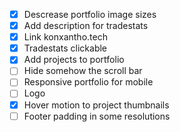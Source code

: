 - [x] Descrease portfolio image sizes
- [x] Add description for tradestats
- [x] Link konxantho.tech
- [x] Tradestats clickable
- [x] Add projects to portfolio
- [ ] Hide somehow the scroll bar
- [ ] Responsive portfolio for mobile
- [ ] Logo
- [x] Hover motion to project thumbnails
- [ ] Footer padding in some resolutions
